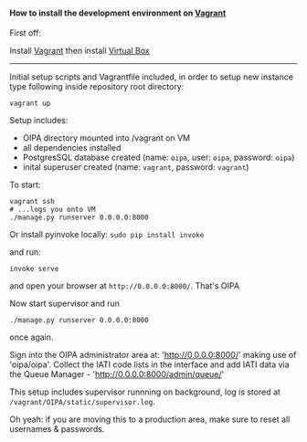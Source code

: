 #### How to install the development environment on [Vagrant](https://www.vagrantup.com/)

First off:

Install [Vagrant](https://www.vagrantup.com/) then install [Virtual Box](https://www.virtualbox.org/wiki/Downloads)

--------
Initial setup scripts and Vagrantfile included,
in order to setup new instance type following inside repository root directory:

```#!bash
vagrant up
```

Setup includes:
 - OIPA directory mounted into /vagrant on VM
 - all dependencies installed
 - PostgresSQL database created (name: `oipa`, user: `oipa`, password: `oipa`)
 - inital superuser created (name: `vagrant`, password: `vagrant`)

To start:

```#!bash
vagrant ssh
# ...logs you onto VM
./manage.py runserver 0.0.0.0:8000
```

Or install pyinvoke locally: `sudo pip install invoke`

and run:

```#!bash
invoke serve
```

and open your browser at `http://0.0.0.0:8000/`. That's OIPA

Now start supervisor and run 

```#!bash
./manage.py runserver 0.0.0.0:8000
```
once again.

Sign into the OIPA administrator area at: 'http://0.0.0.0:8000/' making use of 'oipa/oipa'. Collect the IATI code lists in the interface and add IATI data via the Queue Manager - 'http://0.0.0.0:8000/admin/queue/'

This setup includes supervisor runnning on background, log is stored at `/vagrant/OIPA/static/supervisor.log`.

Oh yeah: if you are moving this to a production area, make sure to reset all usernames & passwords.
